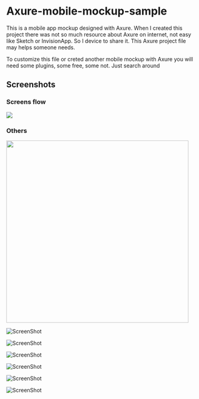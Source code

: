 # Axure-mobile-mockup-sample

This is a mobile app mockup designed with Axure. When I created this project there was not so much resource about Axure on internet, not easy like Sketch or InvisionApp. So I device to share it. This Axure project file may helps someone needs. 

To customize this file or creted another mobile mockup with Axure you will need some plugins, some free, some not. Just search around

## Screenshots

### Screens flow

<img src="/screenshots/ev8.png" style="text-align:center" >


### Others
<img src="/screenshots/ev1.png" style="text-align:center" width="480" >


![ScreenShot](/screenshots/ev2.png)


![ScreenShot](/screenshots/ev3.png)


![ScreenShot](/screenshots/ev4.png)


![ScreenShot](/screenshots/ev5.png)


![ScreenShot](/screenshots/ev6.png)


![ScreenShot](/screenshots/ev7.png)


